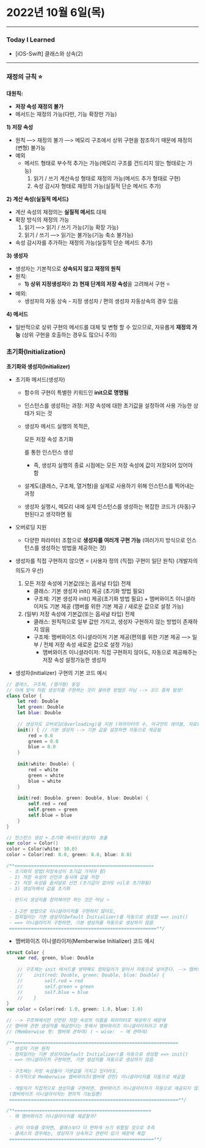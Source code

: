# 2022년 10월 6일(목)

---

### Today I Learned 

- [iOS-Swift] 클래스와 상속(2) 

---

### 재정의 규칙 ⭐️

**대원칙:**

- **저장 속성 재정의 불가**
- 메서드는 재정의 가능(다만, 기능 확장만 가능)

**1) 저장 속성**

- 원칙 —> 재정의 불가 —> 메모리 구조에서 상위 구현을 참조하기 때문에 재정의(변형) 불가능
- 예외
  - 메서드 형태로 부수적 추가는 가능(메모리 구조를 건드리지 않는 형태로는 가능)
    1. 읽기 / 쓰기 계산속성 형태로 재정의 가능(메서드 추가 형태로 구현)
    2. 속성 감시자 형태로 재정의 가능(실질적 단순 메서드 추가)

**2) 계산 속성(실질적 메서드)**

- 계산 속성의 재정의는 **실질적 메서드** 대체
- 확장 방식의 재정의 가능
  1. 읽기 —> 읽기 / 쓰기 가능(기능 확장 가능)
  2. 읽기 / 쓰기 —> 읽기는 불가능(기능 축소 불가능)
- 속성 감시자를 추가하는 재정의 가능(실질적 단순 메서드 추가)

**3) 생성자**

- 생성자는 기본적으로 **상속되지 않고 재정의 원칙**
- 원칙:
  - **1)** **상위 지정생성자**와 **2)** **현재 단계의 저장 속성**을 고려해서 구현 ⭐️
- 예외:
  - 생성자의 자동 상속 - 지정 생성자 / 편의 생성자 자동상속의 경우 있음

**4) 메서드**

- 일반적으로 상위 구현의 메서드를 대체 및 변형 할 수 있으므로, 자유롭게 **재정의 가능** (상위 구현을 호출하는 경우도 많으니 주의)

### 초기화(Initialization)

**초기화와 생성자(Initializer)**

- 초기화 메서드(생성자)

  - 함수의 구현이 특별한 키워드인 **init으로 명명됨**

  - 인스턴스를 생성하는 과정: 저장 속성에 대한 초기값을 설정하여 사용 가능한 상태가 되는 것

  - 생성자 메서드 실행의 목적은, 

    모든 저장 속성 초기화

    를 통한 인스턴스 생성

    - 즉, 생성자 실행의 종료 시점에는 모든 저장 속성에 값이 저장되어 있어야 함

  - 설계도(클래스, 구조체, 열거형)을 실제로 사용하기 위해 인스턴스를 찍어내는 과정

  - 생성자 실행시, 메모리 내에 실제 인스턴스를 생성하는 복잡한 코드가 (자동)구현된다고 생각하면 됨

- 오버로딩 지원

  - 다양한 파라미터 조합으로 **생성자를 여러개 구현 가능** (여러가지 방식으로 인스턴스를 생성하는 방법을 제공하는 것)

- 생성자를 직접 구현하지 않으면 ⭐️ (사용자 정의 (직접) 구현이 일단 원칙) (개발자의 의도가 우선)

  1. 모든 저장 속성에 기본값(또는 옵셔널 타입) 전제
     - 클래스: 기본 생성자 init() 제공 (초기화 방법 필요)
     - 구조체: 기본 생성자 init() 제공(초기화 방법 필요) + 맴버와이즈 이니셜라이저도 기본 제공 (맴버를 위한 기본 제공 / 새로운 값으로 설정 가능)
  2. (일부)  저장 속성에 기본값(또는 옵셔널 타입) 전제
     - 클래스: 원칙적으로 일부 값만 가지고, 생성자 구현하지 않는 방법이 존재하지 않음
     - 구조체: 맴버와이즈 이니셜라이저 기본 제공(편의를 위한 기본 제공 —> 일부 / 전체 저장 속성 새로운 값으로 설정 가능)
       - 맴버와이즈 이니셜라이저: 직접 구현하지 않아도, 자동으로 제공해주는 저장 속성 설정가능한 생성자

- 생성자(Initializer) 구현의 기본 코드 예시

```swift
// 클래스, 구조체, (열거형) 동일
// 아래 방식 처럼 생성자를 구현하는 것이 올바른 방법은 아님 --> 코드 중복 발생!
class Color {
    let red: Double
    let green: Double
    let blue: Double
    
    // 생성자도 오버로딩(Overloading)을 지원 (파라미터의 수, 아규먼트 레이블, 자료형으로 구분)
    init() { // 기본 생성자 --> 기본 값을 설정하면 자동으로 제공됨
        red = 0.0
        green = 0.0
        blue = 0.0
    }
    
    init(white: Double) {
        red = white
        green = white
        blue = white
    }
    
    init(red: Double. green: Double, blue: Double) {
        self.red = red
        self.green = green
        self.blue = blue
    }
}

// 인스턴스 생성 + 초기화 메서드(생성자) 호출
var color = Color()
color = Color(white: 10.0)
color = Color(red: 0.0, green: 0.0, blue: 0.0)

/**===================================================
 - 초기화의 방법(저장속성이 초기값 가져야 함)
 - 1) 저장 속성의 선언과 동시에 값을 저장
 - 2) 저장 속성을 옵셔널로 선언 (초기값이 없어도 nil로 초기화됨)
 - 3) 생성자에서 값을 초기화
 
 - 반드시 생성자를 정의해야만 하는 것은 아님 ⭐️
 
 - 1-2번 방법으로 이니셜라이저를 구현하지 않아도,
 - 컴파일러는 기본 생성자(Default Initializer)를 자동으로 생성함 ==> init()
 - ==> 이니셜라이저 구현하면, 기본 생성자를 자동으로 생성하지 않음
 ======================================================**/

```

- 맴버와이즈 이니셜라이저(Memberwise Initializer)  코드 예시

```swift
struct Color {
    var red, green, blue: Double
    
    // 구조체는 init 메서드를 생략해도 컴파일러가 알아서 자동으로 넣어준다. --> 맴버와이즈 이니셜라이저
    //    init(red: Double, green: Double, blue: Double) {
    //        self.red = red
    //        self.green = green
    //        self.blue = blue
    //    }
}
var color = Color(red: 1.0, green: 1.0, blue: 1.0)

// --> 구조체에서만 선언된 저장 속성의 이름을 파라미터로 제공하기 때문에
// 멤버에 관한 생성자를 제공한다는 뜻에서 멤버와이즈 이니셜라이저라고 부름
// (Memberwise 뜻: 멤버에 관하여) ( ~ wise:  ~ 에 관하여)

/**============================================================
 - 생성자 기본 원칙
 - 컴파일러는 기본 생성자(Default Initializer)를 자동으로 생성함 ==> init()
 - ==> 이니셜라이저 구현하면, 기본 생성자를 자동으로 생성하지 않음
 
 - 구조체는 저장 속성들이 기본값을 가지고 있더라도,
 - 추가적으로 Memberwise 멤버와이즈(멤버에 관한) 이니셜라이저를 자동으로 제공함
 
 - 개발자가 직접적으로 생성자를 구현하면, 멤버와이즈 이니셜라이저가 자동으로 제공되지 않음 ⭐️
 (멤버와이즈 이니셜라이저는 편의적 기능일뿐)
 ==============================================================**/

/**==================================================
 - 왜 멤버와이즈 이니셜라이저를 제공할까?
 
 - 굳이 이유를 찾자면, 클래스보다 더 편하게 쓰기 위함일 것으로 추측
 - 클래스의 경우에는, 생성자가 상속하고 관련이 있기 때문에 복잡
 =====================================================**/
```
